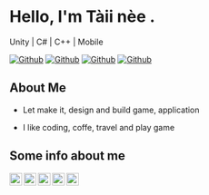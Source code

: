


# Hello, I'm Tàii nèe .

Unity | C#  | C++ | Mobile

[![Github](https://img.shields.io/github/followers/iletai?style=social)](https://github.com/iletai)
[![Github](https://img.shields.io/github/last-commit/iletai/iletai)](https://github.com/iletai/iletai)
[![Github](https://img.shields.io/github/stars/iletai/iletai?style=social)](https://github.com/iletai/iletai)
[![Github](https://img.shields.io/github/watchers/iletai/iletai?style=social)](https://github.com/iletai/iletai)


## About Me

- Let make it, design and build game, application

- I like coding, coffe, travel and play game 



## Some info about me


<a href="https://www.linkedin.com/in/tai-le-55387619b">
  <img align="left" alt="Linkdein" width="22px" src="https://cdn.jsdelivr.net/npm/simple-icons@v3/icons/linkedin.svg" />
</a>
<a href="https://github.com/iletai">
  <img align="left" alt="Github" width="22px" src="https://img.icons8.com/fluent/48/000000/github.png"/>
</a>
<a href="https://codepen.io/letaii">
  <img align="left" alt="CodePen" width="22px" src="https://img.icons8.com/material/24/000000/codepen.png"/>
</a>
<a href="mailto:iletai@hotmail.com">
  <img align="left" alt="Hotmail" width="22px" src="https://img.icons8.com/fluent/48/000000/mail.png"/>
</a>
<a href="https://stackoverflow.com/users/5421150/tài-lê">
  <img align="left" alt="Stack" width="22px" src="https://img.icons8.com/color/48/000000/stackoverflow.png"/>
</a>
